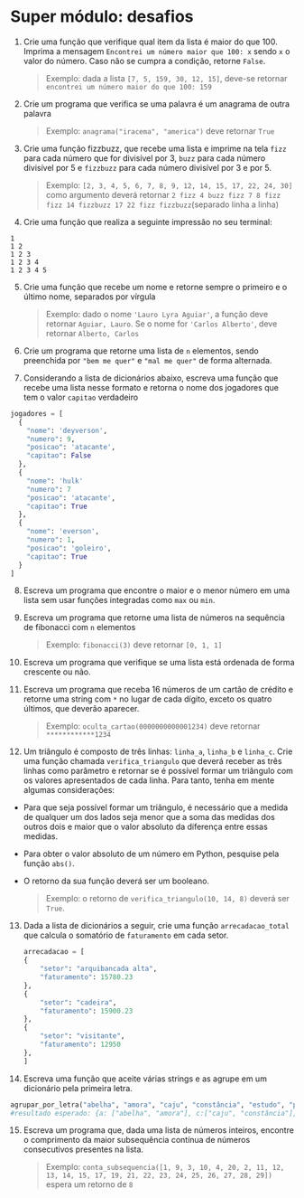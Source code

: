 # Super módulo: desafios

1. Crie uma função que verifique qual item da lista é maior do que 100. Imprima a mensagem `Encontrei um número maior que 100: x` sendo `x` o valor do número. Caso não se cumpra a condição, retorne `False`.
   > Exemplo: dada a lista `[7, 5, 159, 30, 12, 15]`, deve-se retornar `encontrei um número maior do que 100: 159`

2. Crie um programa que verifica se uma palavra é um anagrama de outra palavra
   > Exemplo: `anagrama("iracema", "america")` deve retornar `True`

3. Crie uma função fizzbuzz, que recebe uma lista e imprime na tela `fizz` para cada número que for divisível por 3, `buzz` para cada número divisível por 5 e `fizzbuzz` para cada número divisível por 3 e por 5.
   > Exemplo:  `[2, 3, 4, 5, 6, 7, 8, 9, 12, 14, 15, 17, 22, 24, 30]` como argumento deverá retornar `2 fizz 4 buzz fizz 7 8 fizz fizz 14 fizzbuzz 17 22 fizz fizzbuzz`(separado linha a linha)
4. Crie uma função que realiza a seguinte impressão no seu terminal:
```
1
1 2
1 2 3
1 2 3 4
1 2 3 4 5
```
5. Crie uma função que recebe um nome e retorne sempre o primeiro e o último nome, separados por vírgula
    > Exemplo: dado o nome `'Lauro Lyra Aguiar'`, a função deve retornar `Aguiar, Lauro`. Se o nome for `'Carlos Alberto'`, deve retornar `Alberto, Carlos`

6. Crie um programa que retorne uma lista de `n` elementos, sendo preenchida por `"bem me quer"` e `"mal me quer"` de forma alternada. 

7. Considerando a lista de dicionários abaixo, escreva uma função que recebe uma lista nesse formato e retorna o nome dos jogadores que tem o valor `capitao` verdadeiro
```python
jogadores = [
  {
    "nome": 'deyverson',
    "numero": 9,
    "posicao": 'atacante',
    "capitao": False
  },
  {
    "nome": 'hulk'
    "numero": 7
    "posicao": 'atacante',
    "capitao": True
  },
  {
    "nome": 'everson',
    "numero": 1,
    "posicao": 'goleiro',
    "capitao": True
  }
]
```

8. Escreva um programa que encontre o maior e o menor número em uma lista sem usar funções integradas como `max` ou `min`.
   
9.  Escreva um programa que retorne uma lista de números na sequência de fibonacci com `n` elementos
    > Exemplo: `fibonacci(3)` deve retornar `[0, 1, 1]`

10. Escreva um programa que verifique se uma lista está ordenada de forma crescente ou não. 

11. Escreva um programa que receba 16 números de um cartão de crédito e retorne uma string com `*` no lugar de cada dígito, exceto os quatro últimos, que deverão aparecer.
    >Exemplo: `oculta_cartao(0000000000001234)` deve retornar `************1234` 

12.  Um triângulo é composto de três linhas: `linha_a`, `linha_b` e `linha_c`. Crie uma função chamada `verifica_triangulo` que deverá receber as três linhas como parâmetro e retornar se é possível formar um triângulo com os valores apresentados de cada linha. Para tanto, tenha em mente algumas considerações:

- Para que seja possível formar um triângulo, é necessário que a medida de qualquer um dos lados seja menor que a soma das medidas dos outros dois e maior que o valor absoluto da diferença entre essas medidas.

- Para obter o valor absoluto de um número em Python, pesquise pela função `abs()`.

- O retorno da sua função deverá ser um booleano.
   >Exemplo: o retorno de `verifica_triangulo(10, 14, 8)` deverá ser `True`.

13. Dada a lista de dicionários a seguir, crie uma função `arrecadacao_total` que calcula o somatório de `faturamento` em cada setor.
    ```python
    arrecadacao = [
    {
        "setor": "arquibancada alta",
        "faturamento": 15780.23
    },
    {
        "setor": "cadeira",
        "faturamento": 15900.23
    },
    {
        "setor": "visitante",
        "faturamento": 12950
    },
    ]
    ```
14.  Escreva uma função que aceite várias strings e as agrupe em um dicionário pela primeira letra.
  ```python
  agrupar_por_letra("abelha", "amora", "caju", "constância", "estudo", "persistir")
  #resultado esperado: {a: ["abelha", "amora"], c:["caju", "constância"], e: ["estudo"], p:["persistir"]}
  ```
15.  Escreva um programa que, dada uma lista de números inteiros, encontre o comprimento da maior subsequência contínua de números consecutivos presentes na lista.
      >Exemplo: `conta_subsequencia([1, 9, 3, 10, 4, 20, 2, 11, 12, 13, 14, 15, 17, 19, 21, 22, 23, 24, 25, 26, 27, 28, 29])` espera um retorno de `8`

